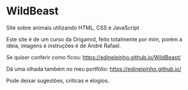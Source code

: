 # WildBeast
Site sobre animais utilizando HTML, CSS e JavaScript

Este site é de um curso da Origamid, feito totalmente por mim, porém a ideia, imagens e instruções é de André Rafael.

Se quiser conferir como ficou: https://edineipinho.github.io/WildBeast/

Dá uma olhada também no meu portfólio: https://edineipinho.github.io/

Pode deixar sugestões, críticas e elogios.
